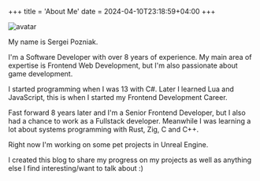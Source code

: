 +++
title = 'About Me'
date = 2024-04-10T23:18:59+04:00
+++

![avatar](/images/avatar.jpg)

My name is Sergei Pozniak.

I'm a Software Developer with over 8 years of experience. My main area of expertise is Frontend Web Development, but I'm also passionate about game development.

I started programming when I was 13 with C#. Later I learned Lua and JavaScript, this is when I started my Frontend Development Career.

Fast forward 8 years later and I'm a Senior Frontend Developer, but I also had a chance to work as a Fullstack developer.
Meanwhile I was learning a lot about systems programming with Rust, Zig, C and C++.

Right now I'm working on some pet projects in Unreal Engine.

I created this blog to share my progress on my projects as well as anything else I find interesting/want to talk about :)